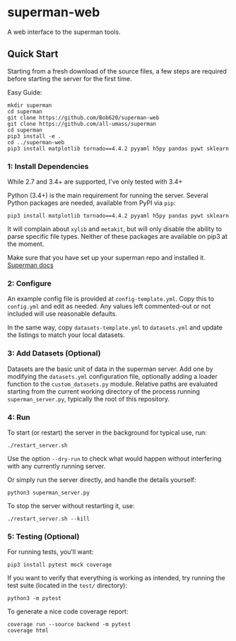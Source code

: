# superman-web

A web interface to the superman tools.


## Quick Start

Starting from a fresh download of the source files,
a few steps are required before starting the server for the first time.

Easy Guide:

	mkdir superman
	cd superman
	git clone https://github.com/Bob620/superman-web
	git clone https://github.com/all-umass/superman
	cd superman
	pip3 install -e .
	cd ../superman-web
	pip3 install matplotlib tornado==4.4.2 pyyaml h5py pandas pywt sklearn
	

### 1: Install Dependencies

While 2.7 and 3.4+ are supported, I've only tested with 3.4+

Python (3.4+) is the main requirement for running the server.
Several Python packages are needed, available from PyPI via `pip`:

    pip3 install matplotlib tornado==4.4.2 pyyaml h5py pandas pywt sklearn
    
It will complain about `xylib` and `metakit`, but will only disable the ability to parse specific file types.
Neither of these packages are available on pip3 at the moment.

Make sure that you have set up your superman repo and installed it.
[Superman docs](https://github.com/all-umass/superman#installation)


### 2: Configure

An example config file is provided at `config-template.yml`.
Copy this to `config.yml` and edit as needed.
Any values left commented-out or not included will use reasonable defaults.

In the same way, copy `datasets-template.yml` to `datasets.yml`
and update the listings to match your local datasets.


### 3: Add Datasets (Optional)

Datasets are the basic unit of data in the superman server.
Add one by modifying the `datasets.yml` configuration file,
optionally adding a loader function to the `custom_datasets.py` module.
Relative paths are evaluated starting from the current working directory
of the process running `superman_server.py`,
typically the root of this repository.


### 4: Run

To start (or restart) the server in the background for typical use, run:

    ./restart_server.sh

Use the option `--dry-run` to check what would happen without interfering
with any currently running server.

Or simply run the server directly, and handle the details yourself:

    python3 superman_server.py

To stop the server without restarting it, use:

    ./restart_server.sh --kill

### 5: Testing (Optional)

For running tests, you'll want:

    pip3 install pytest mock coverage

If you want to verify that everything is working as intended,
try running the test suite (located in the `test/` directory):

    python3 -m pytest

To generate a nice code coverage report:

    coverage run --source backend -m pytest
    coverage html
